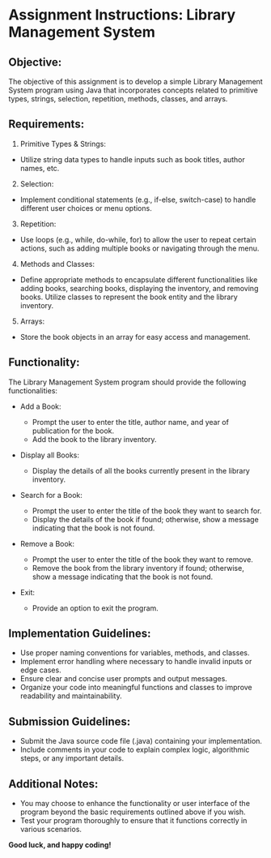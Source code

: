 # Assignment Instructions: Library Management System

## Objective:
The objective of this assignment is to develop a simple Library Management System program using Java that incorporates concepts related to primitive types, strings, selection, repetition, methods, classes, and arrays.

## Requirements:

1. Primitive Types & Strings:

- Utilize string data types to handle inputs such as book titles, author names, etc.

2. Selection:

- Implement conditional statements (e.g., if-else, switch-case) to handle different user choices or menu options.

3. Repetition:

- Use loops (e.g., while, do-while, for) to allow the user to repeat certain actions, such as adding multiple books or navigating through the menu.

4. Methods and Classes:

- Define appropriate methods to encapsulate different functionalities like adding books, searching books, displaying the inventory, and removing books.
Utilize classes to represent the book entity and the library inventory.

5. Arrays:

- Store the book objects in an array for easy access and management.

## Functionality:

The Library Management System program should provide the following functionalities:

- Add a Book:

    - Prompt the user to enter the title, author name, and year of publication for the book.
    - Add the book to the library inventory.

- Display all Books:

    - Display the details of all the books currently present in the library inventory.

- Search for a Book:

    - Prompt the user to enter the title of the book they want to search for.
    - Display the details of the book if found; otherwise, show a message indicating that the book is not found.

- Remove a Book:

    - Prompt the user to enter the title of the book they want to remove.
    - Remove the book from the library inventory if found; otherwise, show a message indicating that the book is not found.

- Exit:

    - Provide an option to exit the program.

## Implementation Guidelines:

- Use proper naming conventions for variables, methods, and classes.
- Implement error handling where necessary to handle invalid inputs or edge cases.
- Ensure clear and concise user prompts and output messages.
- Organize your code into meaningful functions and classes to improve readability and maintainability.

## Submission Guidelines:

- Submit the Java source code file (.java) containing your implementation.
- Include comments in your code to explain complex logic, algorithmic steps, or any important details.

## Additional Notes:

- You may choose to enhance the functionality or user interface of the program beyond the basic requirements outlined above if you wish.
- Test your program thoroughly to ensure that it functions correctly in various scenarios.

**Good luck, and happy coding!**